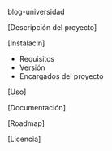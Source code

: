blog-universidad

[Descripción del proyecto]

[Instalacin]
- Requisitos
- Versión
- Encargados del proyecto

[Uso]

[Documentación]

[Roadmap]

[Licencia]
